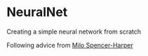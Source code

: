 # NeuralNet
Creating a simple neural network from scratch

Following advice from [Milo Spencer-Harper](https://medium.com/technology-invention-and-more/how-to-build-a-simple-neural-network-in-9-lines-of-python-code-cc8f23647ca1)

